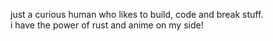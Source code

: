 just a curious human who likes to build, code and break stuff.  
i have the power of rust and anime on my side!
